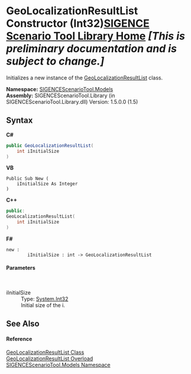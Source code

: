 # GeoLocalizationResultList Constructor (Int32)<a href="https://github.com/ObiWanLansi/SIGENCE-Scenario-Tool">SIGENCE Scenario Tool Library Home</a> _**\[This is preliminary documentation and is subject to change.\]**_

Initializes a new instance of the <a href="3dab7fc2-e0f4-26cc-2a44-27c8975bfaf6.md">GeoLocalizationResultList</a> class.

**Namespace:**&nbsp;<a href="f93b21e6-e11a-5c2f-6a3f-e615945fd019.md">SIGENCEScenarioTool.Models</a><br />**Assembly:**&nbsp;SIGENCEScenarioTool.Library (in SIGENCEScenarioTool.Library.dll) Version: 1.5.0.0 (1.5)

## Syntax

**C#**<br />
``` C#
public GeoLocalizationResultList(
	int iInitialSize
)
```

**VB**<br />
``` VB
Public Sub New ( 
	iInitialSize As Integer
)
```

**C++**<br />
``` C++
public:
GeoLocalizationResultList(
	int iInitialSize
)
```

**F#**<br />
``` F#
new : 
        iInitialSize : int -> GeoLocalizationResultList
```


#### Parameters
&nbsp;<dl><dt>iInitialSize</dt><dd>Type: <a href="http://msdn2.microsoft.com/en-us/library/td2s409d" target="_blank">System.Int32</a><br />Initial size of the i.</dd></dl>

## See Also


#### Reference
<a href="3dab7fc2-e0f4-26cc-2a44-27c8975bfaf6.md">GeoLocalizationResultList Class</a><br /><a href="d08a7e9a-8417-0a82-0533-63b7efd81cd5.md">GeoLocalizationResultList Overload</a><br /><a href="f93b21e6-e11a-5c2f-6a3f-e615945fd019.md">SIGENCEScenarioTool.Models Namespace</a><br />